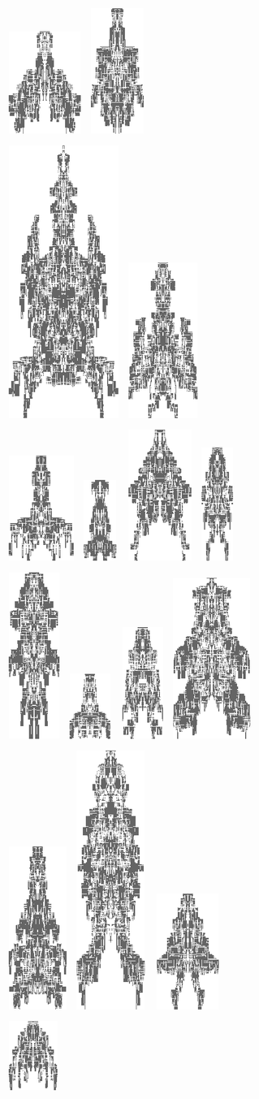 <img hspace="10" vspace="10" src="../images/109f3e74-375a-4937-8d55-36e1164e1559.png"><img hspace="10" vspace="10" src="../images/10cc2cf3-da2f-4c81-b925-fec57ae0336e.png">
<img hspace="10" vspace="10" src="../images/2c518b9e-4db6-4353-96a3-1123d0cc5cf4.png"><img hspace="10" vspace="10" src="../images/40d65bff-2d29-4883-ac22-32d20e7dda89.png">
<img hspace="10" vspace="10" src="../images/47ceb2eb-a36c-4324-a186-2504c73c846b.png"><img hspace="10" vspace="10" src="../images/4d836667-42d9-4050-b4a8-ea3545013d31.png">
<img hspace="10" vspace="10" src="../images/5aada360-6012-4e3d-95f0-cf0f8be70229.png"><img hspace="10" vspace="10" src="../images/7a3fec2b-983a-4b20-9090-766cb1439eea.png">
<img hspace="10" vspace="10" src="../images/9b8a496a-2783-4f60-8ee5-70b6d217f313.png"><img hspace="10" vspace="10" src="../images/9bf512e1-5123-483b-8458-f53e6c50559b.png">
<img hspace="10" vspace="10" src="../images/9ffd4ebb-eefd-4beb-b52b-70cfeae0cd48.png"><img hspace="10" vspace="10" src="../images/ae81e6dd-4845-4194-b742-a6e59e781cf7.png">
<img hspace="10" vspace="10" src="../images/b91a8ad1-eece-42f7-a11d-71ef13aefdd3.png"><img hspace="10" vspace="10" src="../images/de51d96d-f327-44db-bc86-50884c693489.png">
<img hspace="10" vspace="10" src="../images/e41dfd68-5f00-4c78-b70b-139e9446fbb8.png"><img hspace="10" vspace="10" src="../images/ebbba53c-b040-4336-a88d-2555ea098884.png">

